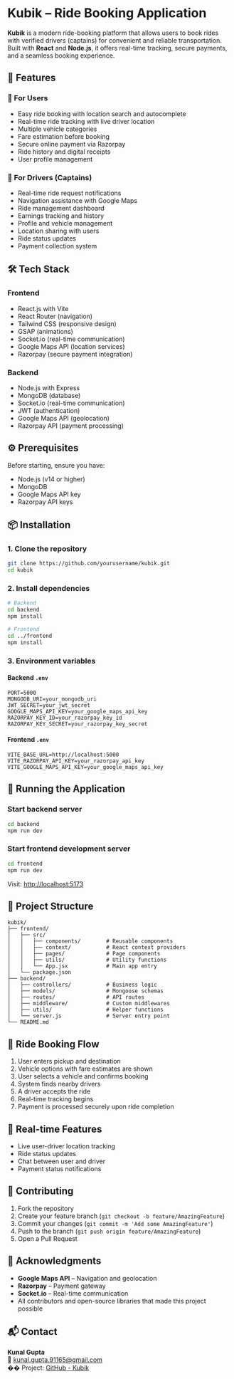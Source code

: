 # Kubik – Ride Booking Application

**Kubik** is a modern ride-booking platform that allows users to book rides with verified drivers (captains) for convenient and reliable transportation. Built with **React** and **Node.js**, it offers real-time tracking, secure payments, and a seamless booking experience.

## 🚀 Features

### 👤 For Users
- Easy ride booking with location search and autocomplete
- Real-time ride tracking with live driver location
- Multiple vehicle categories
- Fare estimation before booking
- Secure online payment via Razorpay
- Ride history and digital receipts
- User profile management

### 🚗 For Drivers (Captains)
- Real-time ride request notifications
- Navigation assistance with Google Maps
- Ride management dashboard
- Earnings tracking and history
- Profile and vehicle management
- Location sharing with users
- Ride status updates
- Payment collection system

## 🛠 Tech Stack

### Frontend
- React.js with Vite
- React Router (navigation)
- Tailwind CSS (responsive design)
- GSAP (animations)
- Socket.io (real-time communication)
- Google Maps API (location services)
- Razorpay (secure payment integration)

### Backend
- Node.js with Express
- MongoDB (database)
- Socket.io (real-time communication)
- JWT (authentication)
- Google Maps API (geolocation)
- Razorpay API (payment processing)

## ⚙️ Prerequisites

Before starting, ensure you have:
- Node.js (v14 or higher)
- MongoDB
- Google Maps API key
- Razorpay API keys

## 📦 Installation

### 1. Clone the repository
```bash
git clone https://github.com/yourusername/kubik.git
cd kubik
```

### 2. Install dependencies
```bash
# Backend
cd backend
npm install

# Frontend
cd ../frontend
npm install
```

### 3. Environment variables

#### Backend `.env`
```env
PORT=5000
MONGODB_URI=your_mongodb_uri
JWT_SECRET=your_jwt_secret
GOOGLE_MAPS_API_KEY=your_google_maps_api_key
RAZORPAY_KEY_ID=your_razorpay_key_id
RAZORPAY_KEY_SECRET=your_razorpay_key_secret
```

#### Frontend `.env`
```env
VITE_BASE_URL=http://localhost:5000
VITE_RAZORPAY_API_KEY=your_razorpay_api_key
VITE_GOOGLE_MAPS_API_KEY=your_google_maps_api_key
```

## 🧪 Running the Application

### Start backend server
```bash
cd backend
npm run dev
```

### Start frontend development server
```bash
cd frontend
npm run dev
```

Visit: [http://localhost:5173](http://localhost:5173)

## 📁 Project Structure

```
kubik/
├── frontend/
│   ├── src/
│   │   ├── components/        # Reusable components
│   │   ├── context/           # React context providers
│   │   ├── pages/             # Page components
│   │   ├── utils/             # Utility functions
│   │   └── App.jsx            # Main app entry
│   └── package.json
├── backend/
│   ├── controllers/           # Business logic
│   ├── models/                # Mongoose schemas
│   ├── routes/                # API routes
│   ├── middleware/            # Custom middlewares
│   ├── utils/                 # Helper functions
│   └── server.js              # Server entry point
└── README.md
```

## 🚕 Ride Booking Flow

1. User enters pickup and destination
2. Vehicle options with fare estimates are shown
3. User selects a vehicle and confirms booking
4. System finds nearby drivers
5. A driver accepts the ride
6. Real-time tracking begins
7. Payment is processed securely upon ride completion

## 🔁 Real-time Features

- Live user-driver location tracking
- Ride status updates
- Chat between user and driver
- Payment status notifications

## 🤝 Contributing

1. Fork the repository
2. Create your feature branch (`git checkout -b feature/AmazingFeature`)
3. Commit your changes (`git commit -m 'Add some AmazingFeature'`)
4. Push to the branch (`git push origin feature/AmazingFeature`)
5. Open a Pull Request

## 🙏 Acknowledgments

- **Google Maps API** – Navigation and geolocation
- **Razorpay** – Payment gateway
- **Socket.io** – Real-time communication
- All contributors and open-source libraries that made this project possible

## 📬 Contact

**Kunal Gupta**  
📧 kunal.gupta.91165@gmail.com  
�� Project: [GitHub - Kubik](https://github.com/Kunal-Gupta28/kubik)

